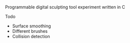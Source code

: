 Programmable digital sculpting tool experiment written in C

Todo
* Surface smoothing
* Different brushes
* Collision detection

